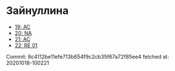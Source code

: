 # Зайнуллина
- [19: AC](19.md)
- [20: NA](20.md)
- [21: AC](21.md)
- [22: RE 01](22.md)

Commit: 8c4112be11efe713b654f9c2cb35f67a72f85ee4
 fetched at: 20201018-100221

